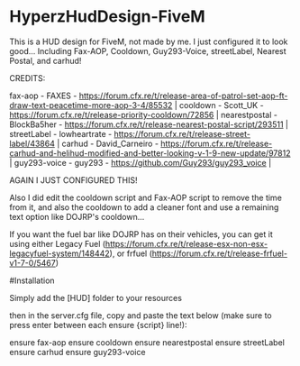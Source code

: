 # HyperzHudDesign-FiveM
This is a HUD design for FiveM, not made by me. I just configured it to look good... Including Fax-AOP, Cooldown, Guy293-Voice, streetLabel, Nearest Postal, and carhud!

CREDITS:

fax-aop - FAXES - https://forum.cfx.re/t/release-area-of-patrol-set-aop-ft-draw-text-peacetime-more-aop-3-4/85532 |
cooldown - Scott_UK - https://forum.cfx.re/t/release-priority-cooldown/72856 |
nearestpostal - BlockBa5her - https://forum.cfx.re/t/release-nearest-postal-script/293511 |
streetLabel - lowheartrate - https://forum.cfx.re/t/release-street-label/43864 |
carhud - David_Carneiro - https://forum.cfx.re/t/release-carhud-and-helihud-modified-and-better-looking-v-1-9-new-update/97812 |
guy293-voice - guy293 - https://github.com/Guy293/guy293_voice |

AGAIN I JUST CONFIGURED THIS!

Also I did edit the cooldown script and Fax-AOP script to remove the time from it, and also the cooldown to add a cleaner font and use a remaining text option like DOJRP's cooldown...

If you want the fuel bar like DOJRP has on their vehicles, you can get it using either Legacy Fuel (https://forum.cfx.re/t/release-esx-non-esx-legacyfuel-system/148442), or frfuel (https://forum.cfx.re/t/release-frfuel-v1-7-0/5467)

#Installation

Simply add the [HUD] folder to your resources

then in the server.cfg file, copy and paste the text below (make sure to press enter between each ensure {script} line!):

ensure fax-aop
ensure cooldown
ensure nearestpostal
ensure streetLabel
ensure carhud
ensure guy293-voice
